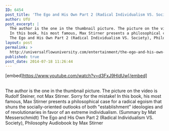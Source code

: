 ```yaml
---
ID: 6454
post_title: 'The Ego and His Own Part 2 (Radical Individualism VS. Society), Philosophy  by Max Stirner'
author: UfU
post_excerpt: |
  The author is the one in the thumbnail picture. The picture on the video is Rudolf Steiner, not Max Stirner. Sorry for the mistake!
  In this book, his most famous, Max Stirner presents a philosophical case for a radical egoism that shuns the socially-oriented outlooks of both "establishment" ideologies and of revolutionaries in favor of an extreme individualism. (Summary by Mat Messerschmidt)
  The Ego and His Own Part 2 (Radical Individualism VS. Society), Philosophy Audiobook by Max Stirner
layout: post
permalink: >
  http://universalflowuniversity.com/entertainment/the-ego-and-his-own-part-2-radical-individualism-vs-society-philosophy-by-max-stirner/
published: true
post_date: 2014-07-18 11:26:44
---
```

[embed]https://www.youtube.com/watch?v=d3FxJ9HldUw[/embed]</br></br>
<p>The author is the one in the thumbnail picture. The picture on the video is Rudolf Steiner, not Max Stirner. Sorry for the mistake!
In this book, his most famous, Max Stirner presents a philosophical case for a radical egoism that shuns the socially-oriented outlooks of both "establishment" ideologies and of revolutionaries in favor of an extreme individualism. (Summary by Mat Messerschmidt)
The Ego and His Own Part 2 (Radical Individualism VS. Society), Philosophy Audiobook by Max Stirner</p>